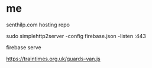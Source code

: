 # me
senthilp.com hosting repo

sudo simplehttp2server -config firebase.json -listen :443

firebase serve

https://traintimes.org.uk/guards-van.js
